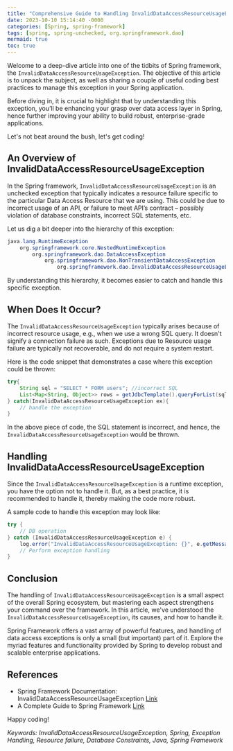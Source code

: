 ```yaml
---
title: "Comprehensive Guide to Handling InvalidDataAccessResourceUsageException in Spring "
date: 2023-10-10 15:14:40 -0000
categories: [Spring, spring-framework]
tags: [spring, spring-unchecked, org.springframework.dao]
mermaid: true
toc: true
---
```



Welcome to a deep-dive article into one of the tidbits of Spring framework, the `InvalidDataAccessResourceUsageException`. The objective of this article is to unpack the subject, as well as sharing a couple of useful coding best practices to manage this exception in your Spring application. 

Before diving in, it is crucial to highlight that by understanding this exception, you’ll be enhancing your grasp over data access layer in Spring, hence further improving your ability to build robust, enterprise-grade applications.

Let's not beat around the bush, let's get coding!

## An Overview of InvalidDataAccessResourceUsageException

In the Spring framework, `InvalidDataAccessResourceUsageException` is an unchecked exception that typically indicates a resource failure specific to the particular Data Access Resource that we are using. This could be due to incorrect usage of an API, or failure to meet API’s contract – possibly violation of database constraints, incorrect SQL statements, etc.

Let us dig a bit deeper into the hierarchy of this exception:

```java
java.lang.RuntimeException
    org.springframework.core.NestedRuntimeException
        org.springframework.dao.DataAccessException
            org.springframework.dao.NonTransientDataAccessException
                org.springframework.dao.InvalidDataAccessResourceUsageException
```

By understanding this hierarchy, it becomes easier to catch and handle this specific exception.

## When Does It Occur?

The `InvalidDataAccessResourceUsageException` typically arises because of incorrect resource usage, e.g., when we use a wrong SQL query. It doesn't signify a connection failure as such. Exceptions due to Resource usage failure are typically not recoverable, and do not require a system restart.

Here is the code snippet that demonstrates a case where this exception could be thrown:

```java
try{
    String sql = "SELECT * FORM users"; //incorrect SQL
    List<Map<String, Object>> rows = getJdbcTemplate().queryForList(sql);
} catch(InvalidDataAccessResourceUsageException ex){
    // handle the exception
}
```

In the above piece of code, the SQL statement is incorrect, and hence, the `InvalidDataAccessResourceUsageException` would be thrown.

## Handling InvalidDataAccessResourceUsageException

Since the `InvalidDataAccessResourceUsageException` is a runtime exception, you have the option not to handle it. But, as a best practice, it is recommended to handle it, thereby making the code more robust.

A sample code to handle this exception may look like:

```java
try {
    // DB operation
} catch (InvalidDataAccessResourceUsageException e) {
    log.error("InvalidDataAccessResourceUsageException: {}", e.getMessage());
    // Perform exception handling
} 
```

## Conclusion

The handling of `InvalidDataAccessResourceUsageException` is a small aspect of the overall Spring ecosystem, but mastering each aspect strengthens your command over the framework. In this article, we've understood the `InvalidDataAccessResourceUsageException`, its causes, and how to handle it. 

Spring Framework offers a vast array of powerful features, and handling of data access exceptions is only a small (but important) part of it. Explore the myriad features and functionality provided by Spring to develop robust and scalable enterprise applications.

## References
- Spring Framework Documentation: InvalidDataAccessResourceUsageException [Link](https://docs.spring.io/spring-framework/docs/current/javadoc-api/org/springframework/dao/InvalidDataAccessResourceUsageException.html)
- A Complete Guide to Spring Framework [Link](https://www.baeldung.com/learn-spring-course)

Happy coding!

*Keywords: InvalidDataAccessResourceUsageException, Spring, Exception Handling, Resource failure, Database Constraints, Java, Spring Framework*